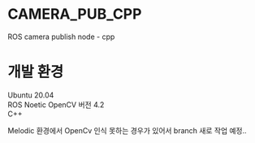 # CAMERA_PUB_CPP 
ROS camera publish node - cpp   

# 개발 환경
Ubuntu 20.04  
ROS Noetic
OpenCV 버전 4.2   
C++

Melodic 환경에서 OpenCv 인식 못하는 경우가 있어서 branch 새로 작업 예정..

